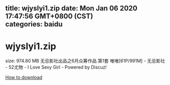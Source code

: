 
title: wjyslyi1.zip
date: Mon Jan 06 2020 17:47:56 GMT+0800 (CST)    
categories: baidu
---

# wjyslyi1.zip
size: 974.80 MB
 无忌影社出品之6月众筹作品 第1套 唯唯[61P/991M] - 无忌影社 - 52尤物 - I Love Sexy Girl - Powered by Discuz!
 

[How to download](https://bpcam.bemobtrk.com/go/2ceec3aa-1ca2-46d6-b9ff-aaa5c184517c?jno=63)